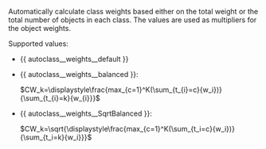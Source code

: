 
Automatically calculate class weights based either on the total weight or the total number of objects in each class. The values are used as multipliers for the object weights.

Supported values:

- {{ autoclass__weights__default }}
- {{ autoclass__weights__balanced }}:

    $CW_k=\displaystyle\frac{max_{c=1}^K(\sum_{t_{i}=c}{w_i})}{\sum_{t_{i}=k}{w_{i}}}$

- {{ autoclass__weights__SqrtBalanced }}:

    $CW_k=\sqrt{\displaystyle\frac{max_{c=1}^K(\sum_{t_i=c}{w_i})}{\sum_{t_i=k}{w_i}}}$


